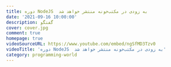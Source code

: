 ```yaml
---
title: دوره NodeJS  به زودی در مکتب‌خونه منتشر خواهد شد
date: '2021-09-16 10:00:00'
description: گفتگو
cover: cover.jpg
comment: true
homepage: true
videoSourceURL: https://www.youtube.com/embed/ngSfMD3Tzv0
videoTitle: 'دوره NodeJS  به زودی در مکتب‌خونه منتشر خواهد شد'
category: programming-world
---
```

